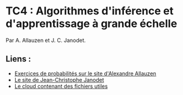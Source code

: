 # TC4 : Algorithmes d'inférence et d'apprentissage à grande échelle

Par A. Allauzen et J. C. Janodet.

## Liens :

- [Exercices de probabilités sur le site d'Alexandre Allauzen](https://allauzen.github.io/cours/Exercices_Proba/)
- [Le site de Jean-Christophe Janodet](https://www.ibisc.univ-evry.fr/~janodet/)
- [Le cloud contenant des fichiers utiles](https://ocsync.limsi.fr/index.php/s/TETPT57yxziIN8R)
